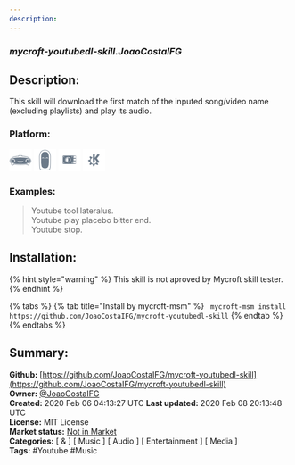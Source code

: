 ```yaml
---
description: 
---
```


### _mycroft-youtubedl-skill.JoaoCostaIFG_  
## Description:  
This skill will download the first match of the inputed song/video name (excluding
playlists) and play its audio.  
  
  
### Platform:  
 ![Mark I](../.gitbook/assets/mark-1-icon.png)  ![Mark II](../.gitbook/assets/mark-2-icon.png)  ![Picroft](../.gitbook/assets/picroft-icon.png)  ![plasmoid](../.gitbook/assets/kde.png)   
### Examples:  
> Youtube tool lateralus.  
> Youtube play placebo bitter end.  
> Youtube stop.  
  
## Installation:  
{% hint style="warning" %}
This skill is not aproved by Mycroft skill tester.
{% endhint %}
    
{% tabs %}
{% tab title="Install by mycroft-msm" %}
``` mycroft-msm install https://github.com/JoaoCostaIFG/mycroft-youtubedl-skill```
{% endtab %}
  {% endtabs %}
    
## Summary:  
**Github:** [https://github.com/JoaoCostaIFG/mycroft-youtubedl-skill](https://github.com/JoaoCostaIFG/mycroft-youtubedl-skill)  
**Owner:** [@JoaoCostaIFG](https://github.com/JoaoCostaIFG)  
**Created:** 2020 Feb 06 04:13:27 UTC  **Last updated:** 2020 Feb 08 20:13:48 UTC  
**License:** MIT License  
**Market status:** [Not in Market](https://market.mycroft.ai/skill/)  
**Categories:** [ & ] [ Music ] [ Audio ] [ Entertainment ] [ Media ]   
**Tags:** \#Youtube \#Music   
